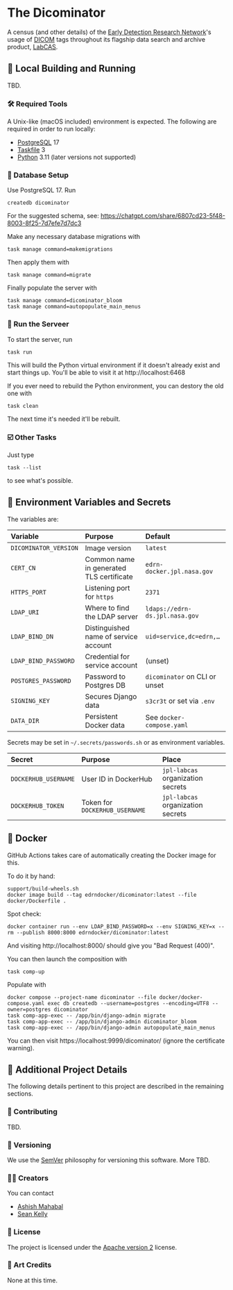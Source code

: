 # The Dicominator

A census (and other details) of the [Early Detection Research Network](https://edrn.nci.nih.gov/)'s usage of [DICOM](https://www.dicomstandard.org/) tags throughout its flagship data search and archive product, [LabCAS](https://edrn-labcas.jpl.nasa.gov/).



## 👷 Local Building and Running

TBD.


### 🛠️ Required Tools

A Unix-like (macOS included) environment is expected. The following are required in order to run locally:

- [PostgreSQL](https://www.postgresql.org/) 17
- [Taskfile](https://taskfile.dev/) 3
- [Python](https://www.python.org/) 3.11 (later versions not supported)



### 💽 Database Setup

Use PostgreSQL 17. Run

    createdb dicominator

For the suggested schema, see: https://chatgpt.com/share/6807cd23-5f48-8003-8f25-7d7efe7d7dc3

Make any necessary database migrations with

    task manage command=makemigrations

Then apply them with

    task manage command=migrate

Finally populate the server with

    task manage command=dicominator_bloom
    task manage command=autopopulate_main_menus


### 🏃 Run the Serveer

To start the server, run

    task run

This will build the Python virtual environment if it doesn't already exist and start things up. You'll be able to visit it at http://localhost:6468

If you ever need to rebuild the Python environment, you can destory the old one with

    task clean

The next time it's needed it'll be rebuilt.


### ☑️ Other Tasks

Just type

    task --list

to see what's possible.


## 🌱 Environment Variables and Secrets

The variables are:

| Variable                 | Purpose                                  | Default                        |
|:-------------------------|:-----------------------------------------|:-------------------------------|
| `DICOMINATOR_VERSION`    | Image version                            | `latest`                       |
| `CERT_CN`                | Common name in generated TLS certificate | `edrn-docker.jpl.nasa.gov`     |
| `HTTPS_PORT`             | Listening port for `https`               | `2371`                         |
| `LDAP_URI`               | Where to find the LDAP server            | `ldaps://edrn-ds.jpl.nasa.gov` |
| `LDAP_BIND_DN`           | Distinguished name of service account    | `uid=service,dc=edrn,…`        |
| `LDAP_BIND_PASSWORD`     | Credential for service account           | (unset)                        |
| `POSTGRES_PASSWORD`      | Password to Postgres DB                  | `dicominator` on CLI or unset  |
| `SIGNING_KEY`            | Secures Django data                      | `s3cr3t` or set via `.env`     |
| `DATA_DIR`               | Persistent Docker data                   | See `docker-compose.yaml`      |

Secrets may be set in `~/.secrets/passwords.sh` or as environment variables.

| Secret               | Purpose                        | Place                             |
|:---------------------|:-------------------------------|:----------------------------------|
| `DOCKERHUB_USERNAME` | User ID in DockerHub           | `jpl-labcas` organization secrets |
| `DOCKERHUB_TOKEN`    | Token for `DOCKERHUB_USERNAME` | `jpl-labcas` organization secrets |


## 🚢 Docker

GitHub Actions takes care of automatically creating the Docker image for this.

To do it by hand:

    support/build-wheels.sh
    docker image build --tag edrndocker/dicominator:latest --file docker/Dockerfile .

Spot check:

    docker container run --env LDAP_BIND_PASSWORD=x --env SIGNING_KEY=x --rm --publish 8000:8000 edrndocker/dicominator:latest

And visiting http://localhost:8000/ should give you "Bad Request (400)".

You can then launch the composition with

    task comp-up

Populate with

    docker compose --project-name dicominator --file docker/docker-compose.yaml exec db createdb --username=postgres --encoding=UTF8 --owner=postgres dicominator
    task comp-app-exec -- /app/bin/django-admin migrate
    task comp-app-exec -- /app/bin/django-admin dicominator_bloom
    task comp-app-exec -- /app/bin/django-admin autopopulate_main_menus

You can then visit https://localhost:9999/dicominator/ (ignore the certificate warning).


## 🔎 Additional Project Details

The following details pertinent to this project are described in the remaining sections.


### 👥 Contributing

TBD.


### 🔢 Versioning

We use the [SemVer](https://semver.org/) philosophy for versioning this software. More TBD.


### 👩‍🎨 Creators

You can contact

- [Ashish Mahabal](https://github.com/AshishMahabal)
- [Sean Kelly](https://github.com/nutjob4life)


### 📃 License

The project is licensed under the [Apache version 2](LICENSE.md) license.


### 🎨 Art Credits

None at this time.
